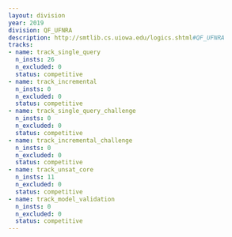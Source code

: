 ```yaml
---
layout: division
year: 2019
division: QF_UFNRA
description: http://smtlib.cs.uiowa.edu/logics.shtml#QF_UFNRA
tracks:
- name: track_single_query
  n_insts: 26
  n_excluded: 0
  status: competitive
- name: track_incremental
  n_insts: 0
  n_excluded: 0
  status: competitive
- name: track_single_query_challenge
  n_insts: 0
  n_excluded: 0
  status: competitive
- name: track_incremental_challenge
  n_insts: 0
  n_excluded: 0
  status: competitive
- name: track_unsat_core
  n_insts: 11
  n_excluded: 0
  status: competitive
- name: track_model_validation
  n_insts: 0
  n_excluded: 0
  status: competitive
---
```


